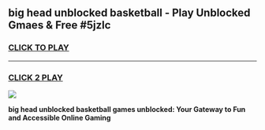 
## big head unblocked basketball - Play Unblocked Gmaes & Free #5jzlc
<h3>
<a href="https://news.freeplayer.one?title=big_head_unblocked_basketball&ref=03M">CLICK TO PLAY</a></h3>
<hr>

<h3>
<a href="https://news.freeplayer.one?title=big_head_unblocked_basketball&ref=03M">CLICK 2 PLAY</a>
  
</h3>

<a href="https://news.freeplayer.one?title=big_head_unblocked_basketball&ref=03M"><img src="https://clearcache.store/games.png"></a>


**big head unblocked basketball games unblocked: Your Gateway to Fun and Accessible Online Gaming**
